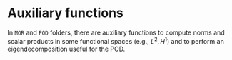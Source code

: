 # Auxiliary functions

In `MOR` and `POD` folders, there are auxiliary functions to compute norms and scalar products in some functional spaces (e.g., $L^2,\,H^1$) and to perform an eigendecomposition useful for the POD.